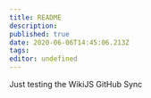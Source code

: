 ```yaml
---
title: README
description: 
published: true
date: 2020-06-06T14:45:06.213Z
tags: 
editor: undefined
---
```


Just testing the WikiJS GitHub Sync
